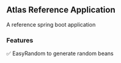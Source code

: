 ## Atlas Reference Application

A reference spring boot application

### Features

✅ EasyRandom to generate random beans
